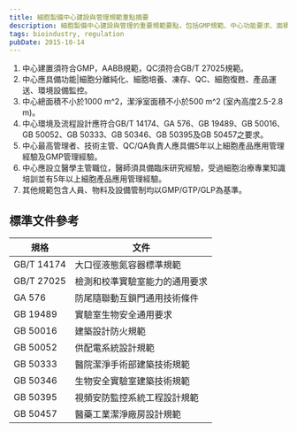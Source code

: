 ```yaml
---
title: 細胞製備中心建設與管理規範重點摘要
description: 細胞製備中心建設與管理的重要規範要點，包括GMP規範、中心功能要求、面積標準、人員資格等關鍵內容摘要。
tags: bioindustry, regulation
pubDate: 2015-10-14
---
```


1. 中心建置須符合GMP，AABB規範，QC須符合GB/T 27025規範。
2. 中心應具備功能|細胞分離純化、細胞培養、凍存、QC、細胞復甦、產品運送、環境設備監控。
3. 中心總面積不小於1000 m^2，潔淨室面積不小於500 m^2 (室內高度2.5-2.8 m)。
4. 中心環境及流程設計應符合GB/T 14174、GA 576、GB 19489、GB 50016、GB 50052、GB 50333、GB 50346、GB 50395及GB 50457之要求。
5. 中心最高管理者、技術主管、QC/QA負責人應具備5年以上細胞產品應用管理經驗及GMP管理經驗。
6. 中心應設立醫學主管職位，醫師須具備臨床研究經驗，受過細胞治療專業知識培訓並有5年以上細胞產品應用管理經驗。
7. 其他規範包含人員、物料及設備管制均以GMP/GTP/GLP為基準。

## 標準文件參考

|規格|文件|
|-|-|
|GB/T 14174|大口徑液態氮容器標準規範|
|GB/T 27025|檢測和校準實驗室能力的通用要求|
|GA 576|防尾隨聯動互鎖門通用技術條件|
|GB 19489|實驗室生物安全通用要求|
|GB 50016|建築設計防火規範|
|GB 50052|供配電系統設計規範|
|GB 50333|醫院潔淨手術部建築技術規範|
|GB 50346|生物安全實驗室建築技術規範|
|GB 50395|視頻安防監控系統工程設計規範|
|GB 50457|醫藥工業潔淨廠房設計規範|
